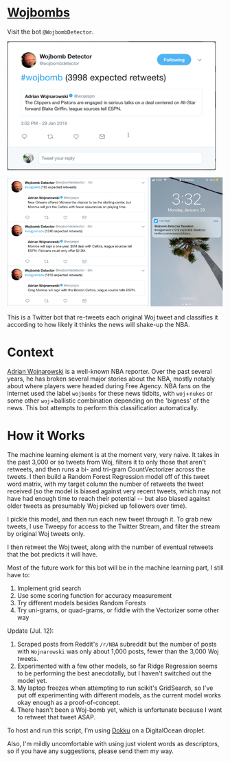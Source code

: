 [Wojbombs](https://www.twitter.com/wojbombdetector)
========

Visit the bot `@WojbombDetector`.

<a href="url"><img src="preview.png" height="300"></a>


<a href="url"><img src="triple.png" height="300"></a>
<a href="url"><img src="mobile.jpg" height="300"></a>

This is a Twitter bot that re-tweets each original Woj tweet and classifies it according to how likely it thinks the news will shake-up the NBA.

Context
=======

[Adrian Wojnarowski](http://www.twitter.com/wojespn) is a well-known NBA reporter. Over the past several years, he has broken several major stories about the NBA, mostly notably about where players were headed during Free Agency. NBA fans on the internet used the label `wojbombs` for these news tidbits, with `woj`+`nukes` or some other `woj`+ballistic combination depending on the 'bigness' of the news. This bot attempts to perform this classification automatically. 

How it Works
============

The machine learning element is at the moment very, very naive. It takes in the past 3,000 or so tweets from Woj, filters it to only those that aren't retweets, and then runs a bi- and tri-gram CountVectorizer across the tweets. I then build a Random Forest Regression model off of this tweet word matrix, with my target column the number of retweets the tweet received (so the model is biased against very recent tweets, which may not have had enough time to reach their potential -- but also biased against older tweets as presumably Woj picked up followers over time). 

I pickle this model, and then run each new tweet through it. To grab new tweets, I use Tweepy for access to the Twitter Stream, and filter the stream by original Woj tweets only.

I then retweet the Woj tweet, along with the number of eventual retweets that the bot predicts it will have.

Most of the future work for this bot will be in the machine learning part, I still have to:
1. Implement grid search
2. Use some scoring function for accuracy measurement
3. Try different models besides Random Forests
4. Try uni-grams, or quad-grams, or fiddle with the Vectorizer some other way

Update (Jul. 12):
1. Scraped posts from Reddit's `/r/NBA` subreddit but the number of posts with `Wojnarowski` was only about 1,000 posts, fewer than the 3,000 Woj tweets.
2. Experimented with a few other models, so far Ridge Regression seems to be performing the best anecdotally, but I haven't switched out the model yet.
3. My laptop freezes when attempting to run scikit's GridSearch, so I've put off experimenting with different models, as the current model works okay enough as a proof-of-concept.
4. There hasn't been a Woj-bomb yet, which is unfortunate because I want to retweet that tweet ASAP.

To host and run this script, I'm using [Dokku](https://github.com/dokku/dokku/) on a DigitalOcean droplet.

Also, I'm mildly uncomfortable with using just violent words as descriptors, so if you have any suggestions, please send them my way.
